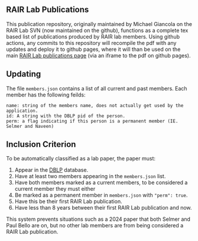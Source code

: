
## RAIR Lab Publications

This publication repository, originally maintained by Michael Giancola on the RAIR Lab SVN (now maintained on the github),
functions as a complete tex based list of publications produced by RAIR lab members. Using github
actions, any commits to this repository will recompile the pdf with any updates and deploy it to github pages,
where it will than be used on the main [RAIR Lab publications page](https://rair.cogsci.rpi.edu/publications/) (via an iframe to the pdf on github pages).  

## Updating
The file `members.json` contains a list of all current and past members. Each member has the following feilds:
```
name: string of the members name, does not actually get used by the application.
id: A string with the DBLP pid of the person.
perm: a flag indicating if this person is a permanent member (IE. Selmer and Naveen)
```

## Inclusion Criterion

To be automatically classified as a lab paper, the paper must: 
1) Appear in the [DBLP](https://dblp.dagstuhl.de/) database.
2) Have at least two members appearing in the `members.json` list.
3) Have both members marked as a current members, to be considered a current member they must either
 1) Be marked as a permanent member in `members.json` with `"perm": true`. 
 2) Have this be their first RAIR Lab publication. 
 3) Have less than 8 years between their first RAIR Lab publication and now.

This system prevents situations such as a 2024 paper that both Selmer and Paul Bello are on, but no other lab members are 
from being considered a RAIR Lab publication. 